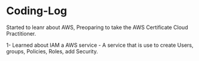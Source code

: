 # Coding-Log
Started to leanr about AWS, Preoparing to take the AWS Certificate Cloud Practitioner.

1- Learned about IAM a AWS service - A service that is use to create Users, groups, Policies, Roles, add Security.
